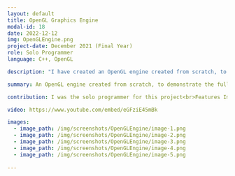 ```yaml
---
layout: default
title: OpenGL Graphics Engine
modal-id: 18
date: 2022-12-12
img: OpenGLEngine.png
project-date: December 2021 (Final Year)
role: Solo Programmer
language: C++, OpenGL

description: "I have created an OpenGL engine created from scratch, to demonstrate the full forward rendering pipeline implementing/: Fragment Shaders, Vertex Shaders, Geometry Shaders and Tesselation. The project features movable and fully customizable directional lights, point lights and spotlights with shadows supported for directional lights and spot lights. The application imports major model types (obj, fbx and blend) and uses an object-oriented entity system. A debug utility menu allowing the user to customize the lighting settings and drawing options (VSync, MSAA and Wireframe)."

summary: An OpenGL engine created from scratch, to demonstrate the full rendering pipeline with OpenGL

contribution: I was the solo programmer for this project<br>Features Implemented:<ul><li>OpenGL Rendering Pipeline Setup</li><li>Vertex Shader</li><li>Fragment Shader</li><li>Geometry Shader</li><li>Tessellation</li><li>Model/Texture Loading</li><li>Input Handiling</li><li>Scene Customization (with dearIMGui)</li></ul>

video: https://www.youtube.com/embed/eGFziE45mBk

images:
  - image_path: /img/screenshots/OpenGLEngine/image-1.png
  - image_path: /img/screenshots/OpenGLEngine/image-2.png
  - image_path: /img/screenshots/OpenGLEngine/image-3.png
  - image_path: /img/screenshots/OpenGLEngine/image-4.png
  - image_path: /img/screenshots/OpenGLEngine/image-5.png
  
---
```

